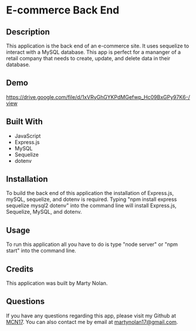 # E-commerce Back End

## Description
This application is the back end of an e-commerce site. It uses sequelize to interact with a MySQL database. This app is perfect for a mananger of a retail company that needs to create, update, and delete data in their database.

## Demo
https://drive.google.com/file/d/1xVRyGhGYKPdMGefwp_Hc09BxGPy97K6-/view

## Built With
* JavaScript
* Express.js
* MySQL
* Sequelize
* dotenv

## Installation
To build the back end of this application the installation of Express.js, mySQL, sequelize, and dotenv is required. Typing "npm install express sequelize mysql2 dotenv" into the command line will install Express.js, Sequelize, MySQL, and dotenv.

## Usage
To run this application all you have to do is type "node server" or "npm start" into the command line.

## Credits
This application was built by Marty Nolan.

## Questions
If you have any questions regarding this app, please visit my Github at [MCN17](https://github.com/MCN17). You can also contact me by email at       martynolan17@gmail.com.

